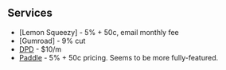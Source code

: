 ## Services

- [Lemon Squeezy] - 5% + 50c, email monthly fee
- [Gumroad] - 9% cut
- [DPD](https://getdpd.com/) - $10/m
- [Paddle](https://paddle.com/pricing/) - 5% + 50c pricing. Seems to be more fully-featured.


